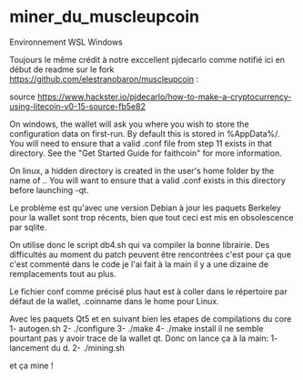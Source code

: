 # miner_du_muscleupcoin
Environnement WSL Windows

Toujours le même crédit à notre exccellent pjdecarlo comme notifié ici en début de readme sur le fork https://github.com/elestranobaron/muscleupcoin :

source https://www.hackster.io/pjdecarlo/how-to-make-a-cryptocurrency-using-litecoin-v0-15-source-fb5e82

On windows, the wallet will ask you where you wish to store the configuration data on first-run. By default this is stored in %AppData%/<YourCoin>. You will need to ensure that a valid .conf file from step 11 exists in that directory. See the "Get Started Guide for faithcoin" for more information.

On linux, a hidden directory is created in the user's home folder by the name of .<YourCoin>. You will want to ensure that a valid .conf exists in this directory before launching <YourCoin>-qt.

Le problème est qu'avec une version Debian à jour les paquets Berkeley pour la wallet sont trop récents, bien que tout ceci est mis en obsolescence par sqlite.
  
On utilise donc le script db4.sh qui va compiler la bonne librairie. Des difficultés au moment du patch peuvent être rencontrées c'est pour ça que c'est commenté dans le code je l'ai fait à la main il y a une dizaine de remplacements tout au plus.
  
Le fichier conf comme précisé plus haut est à coller dans le répertoire par défaut de la wallet, .coinname dans le home pour Linux.
  
Avec les paquets Qt5 et en suivant bien les etapes de compilations du core 1- autogen.sh 2- ./configure 3- ./make 4- ./make install il ne semble pourtant pas y avoir trace de la wallet qt. Donc on lance ça à la main: 1- lancement du <yourcoin>d. 2- ./mining.sh
  
et ça mine !


